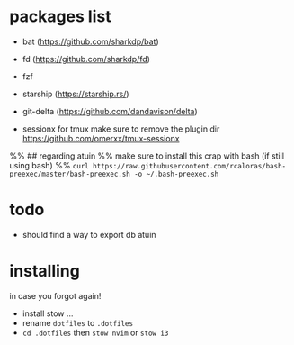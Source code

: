 # packages list
- bat (https://github.com/sharkdp/bat)
- fd (https://github.com/sharkdp/fd)
- fzf
- starship (https://starship.rs/)
- git-delta (https://github.com/dandavison/delta)

- sessionx for tmux 
make sure to remove the plugin dir
https://github.com/omerxx/tmux-sessionx

%% ## regarding atuin
%% make sure to install this crap with bash (if still using bash)
%% `curl https://raw.githubusercontent.com/rcaloras/bash-preexec/master/bash-preexec.sh -o ~/.bash-preexec.sh`
 
 # todo
 - should find a way to export db atuin
 
 # installing 
in case you forgot again! 
- install stow ...
- rename `dotfiles` to `.dotfiles`
- `cd .dotfiles`  then `stow nvim` or `stow i3`
